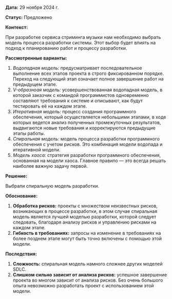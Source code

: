 **Дата:** 29 ноября 2024 г.

**Статус:** Предложено

**Контекст:**

При разработке сервиса стриминга музыки нам необходимо выбрать модель процесса разработки системы. Этот выбор будет влиять на подход к планированию работ и процессу разработки.

**Рассмотренные варианты:**

1. _Водопадная модель:_ предусматривает последовательное выполнение всех этапов проекта в строго фиксированном порядке. Переход на следующий этап означает полное завершение работ на предыдущем этапе.
2. _V-образноая модель:_ усовершенствованная водопадная модель, в которой заказчик с командой программистов одновременно составляют требования к системе и описывают, как будут тестировать её на каждом этапе.
3. _Итеративная модель:_ процесс создания программного обеспечения, который осуществляется небольшими этапами, в ходе которых ведется анализ полученных промежуточных результатов, выдвигаются новые требования и корректируются предыдущие этапы работы.
4. _Спиральная модель:_ модель процесса разработки программного обеспечения с учетом рисков. Это комбинация модели водопада и итеративной модели.
5. _Модель хаоса:_ стратегия разработки программного обеспечения, основанная на модели хаоса. Главное правило — это всегда решать наиболее важную задачу первой.

**Решение:**

Выбрали спиральную модель разработки.

**Обоснование:**

1. **Обработка рисков:** проекты с множеством неизвестных рисков, возникающих в процессе разработки, в этом случае спиральная модель является лучшей моделью разработки, которой следует следовать, благодаря анализу рисков и управлению рисками на каждом этапе.
2. **Гибкость в требованиях:** запросы на изменение в требованиях на более позднем этапе могут быть точно включены с помощью этой модели.

**Последствия:**

1. **Сложность:** спиральная модель намного сложнее других моделей SDLC.
2. **Слишком сильно зависит от анализа рисков:** успешное завершение проекта во многом зависит от анализа рисков. Без очень большого опыта невозможно разработать проект с использованием этой модели.
